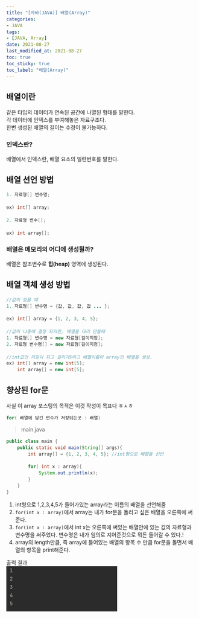 ```yaml
---
title: "[자바(JAVA)] 배열(Array)"
categories:
- JAVA
tags: 
- [JAVA, Array]
date: 2021-08-27
last_modified_at: 2021-08-27
toc: true
toc_sticky: true
toc_label: "배열(Array)"
---
```


## 배열이란

같은 타입의 데이터가 연속된 공간에 나열된 형태를 말한다.   
각 데이터에 인덱스를 부여해놓은 자료구조다.   
한번 생성된 배열의 길이는 수정이 불가능하다.

### 인덱스란?

배열에서 인덱스란, 배열 요소의 일련번호를 말한다.

## 배열 선언 방법

```java
1. 자료형[] 변수명;

ex) int[] array;

2. 자료형 변수[];

ex) int array[];
```

### 배열은 메모리의 어디에 생성될까?
배열은 참조변수로 **힙(heap)** 영역에 생성된다.

## 배열 객체 생성 방법

```java
//값이 있을 때
1. 자료형[] 변수명 = {값, 값, 값, 값 ... };

ex) int[] array = {1, 2, 3, 4, 5};

//값이 나중에 결정 되지만, 배열을 미리 만들때
1. 자료형[] 변수명 = new 자료형[길이지정];
2. 자료형 변수명[] = new 자료형[길이지정];

//int값만 저장이 되고 길이가5이고 배열이름이 array인 배열을 생성.
ex) int[] array = new int[5];
    int array[] = new int[5];
```

## 향상된 for문

사실 이 array 포스팅의 목적은 이것 작성이 목표다 ㅎㅅㅎ   

```java
for( 배열에 담긴 변수가 저장되는곳 : 배열)
```

> main.java

```java
public class main {
    public static void main(String[] args){
        int array[] = {1, 2, 3, 4, 5}; //int형으로 배열을 선언

        for( int x : array){ 
            System.out.println(x);
        }
    }
}
```
1. int형으로 1,2,3,4,5가 들어가있는 array라는 이름의 배열을 선언해줌
2. `for(int x : array)`에서 array는 내가 for문을 돌리고 싶은 배열을 오른쪽에 써준다.
3. `for(int x : array)`에서 int x는 오른쪽에 써있는 배열안에 있는 값의 자료형과 변수명을 써주었다. 변수명은 내가 임의로 지어준것으로 뭐든 들어갈 수 있다.!
4. array의 length만큼, 즉 array에 들어있는 배열의 항목 수 만큼 for문을 돌면서 배열의 항목을 print해준다.

출력 결과   
![img](/image/java_array.PNG)

